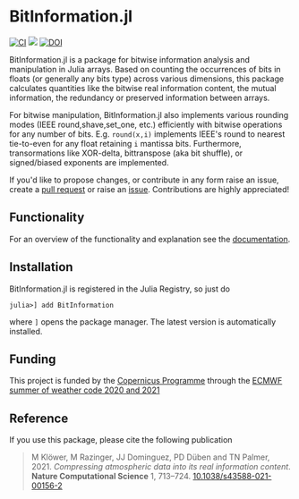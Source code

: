 # BitInformation.jl
[![CI](https://github.com/milankl/BitInformation.jl/actions/workflows/CI.yml/badge.svg)](https://github.com/milankl/BitInformation.jl/actions/workflows/CI.yml)
[![](https://img.shields.io/badge/docs-dev-blue.svg)](https://milankl.github.io/BitInformation.jl/dev)
[![DOI](https://zenodo.org/badge/DOI/10.5281/zenodo.4774191.svg)](https://doi.org/10.5281/zenodo.4774191)

BitInformation.jl is a package for bitwise information analysis and manipulation in Julia arrays.
Based on counting the occurrences of bits in floats (or generally any bits type) across various dimensions,
this package calculates quantities like the bitwise real information content, the mutual information, the
redundancy or preserved information between arrays.

For bitwise manipulation, BitInformation.jl also implements various rounding modes (IEEE round,shave,set_one, etc.)
efficiently with bitwise operations for any number of bits. E.g. `round(x,i)` implements IEEE's round to nearest
tie-to-even for any float retaining `i` mantissa bits. Furthermore, transormations like XOR-delta, bittranspose
(aka bit shuffle), or signed/biased exponents are implemented.

If you'd like to propose changes, or contribute in any form raise an issue, create a 
[pull request](https://github.com/milankl/BitInformation.jl/pulls)
or raise an [issue](https://github.com/milankl/BitInformation.jl/issues).
Contributions are highly appreciated!

## Functionality

For an overview of the functionality and explanation see the
[documentation](https://milankl.github.io/BitInformation.jl/dev).

## Installation

BitInformation.jl is registered in the Julia Registry, so just do
```
julia>] add BitInformation
```
where `]` opens the package manager. The latest version is automatically installed.

## Funding

This project is funded by the [Copernicus Programme](https://www.copernicus.eu/en/copernicus-services/atmosphere) through the [ECMWF summer of weather code 2020 and 2021](https://esowc.ecmwf.int/)

## Reference

If you use this package, please cite the following publication

> M Klöwer, M Razinger, JJ Dominguez, PD Düben and TN Palmer, 2021. *Compressing atmospheric data into its real information content*. **Nature Computational Science** 1, 713–724. [10.1038/s43588-021-00156-2](https://doi.org/10.1038/s43588-021-00156-2)


